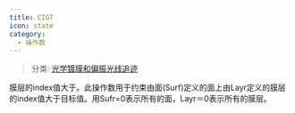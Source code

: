 ```yaml
---
title: CIGT
icon: state
category:
  - 操作数
---
```


> 分类: [光学镀膜和偏振光线追迹](/hb/operands/135/895/  "Zemax 操作数 光学镀膜和偏振光线追迹")

膜层的index值大于。此操作数用于约束由面(Surf)定义的面上由Layr定义的膜层的index值大于目标值。用Sufr=0表示所有的面，Layr＝0表示所有的膜层。